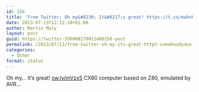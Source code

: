 ```yaml
---
id: 156
title: 'From Twitter: Oh my&#8230; It&#8217;s great! https://t.co/mahnUdy4Un CX80 c&#8230;'
date: 2013-07-13T12:12:18+01:00
author: Martin Maly
layout: post
guid: https://twitter-356008178011488258-post
permalink: /2013/07/13/from-twitter-oh-my-its-great-httpt-comahnudy4un-cx80-c/
categories:
  - Other
format: status
---
```

Oh my&#8230; It&#8217;s great! [ow.ly/mVzx5](https://ow.ly/mVzx5) CX80 computer based on Z80, emulated by AVR&#8230;